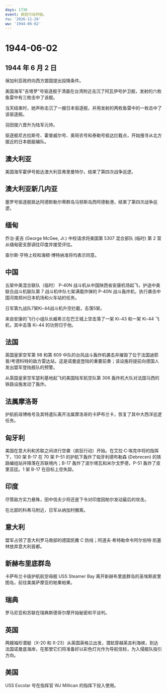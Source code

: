 ```yaml
---
days: 1736
event: 疯狂行动开始。
ru: '2026-11-26'
ww: '1944-06-02'
---
```


# 1944-06-02

## 1944 年 6 月 2 日

保加利亚政府向西方盟国提出投降条件。

美国海军"吉塔罗"号驱逐舰于清晨在台湾附近击沉了阿瓦伊号护卫舰，发射的六枚鱼雷中有三枚击中了该舰。

当天结束时，她声称击沉了一艘日本驱逐舰，并用发射的两枚鱼雷中的一枚击中了该驱逐舰。

羽田俊六晋升为陆军元帅。

驱逐舰尼古拉斯号、霍普威尔号、奥班农号和泰勒号抵达拦截点，开始搜寻从北方接近的日本舰艇编队。

## 澳大利亚

美国海军霍伊号抵达澳大利亚弗里曼特尔，结束了第四次战争巡逻。

## 澳大利亚新几内亚

塞罗号驱逐舰抵达阿德默勒尔蒂群岛马努斯岛西阿德勒港，结束了第四次战争巡逻。

## 缅甸

乔治·麦吉 (George McGee, Jr.) 中校请求将美国第 5307 混合部队 (临时) 第 2
营从缅甸密支那调往印度并接受评估。

查尔斯·亨特上校和海顿·博特纳准将均表示同意。

## 中国

五架中美混合联队（临时） P-40N
战斗机从中国陕西省安康机场起飞，护送中美联合战斗机联队第 7
战斗机中队七架满载炸弹的 P-40N
战斗轰炸机，执行袭击中国河南郑州日本机场和火车站的任务。

日军第九战队7架Ki-44战斗机升空拦截，击落5架。

来自安康的飞行小组队长臧希兰在巴王城上空击落了一架 Ki-43 和一架 Ki-44
飞机，其中击落 Ki-44 的功劳归于他。

## 法国

英国皇家空军第 98 和第 609
中队的台风战斗轰炸机袭击并摧毁了位于法国迪耶普/考德科特的敌方雷达站，这是诺曼底登陆的重要前奏；该设施将提前向德国人发出盟军登陆舰队的预警。

从英国皇家空军瑟利基地起飞的美国陆军航空队第 306
轰炸机大队对法国马西的铁路设施发动了轰炸。

## 法属摩洛哥

护航航母博格号及其特遣队离开法属摩洛哥的卡萨布兰卡，恢复了其中大西洋巡逻任务。

## 匈牙利

美国在意大利和苏联之间进行空袭（疯狂行动）开始。在艾拉·C·埃克中将的指挥下，130
架 B-17 在 70 架 P-51 的护航下轰炸了匈牙利德布勒森 (Debrecen)
的铁路编组站并降落在苏联境内；B-17 轰炸了波尔塔瓦和米尔戈罗德，P-51
轰炸了皮里亚廷。1 架 B-17 在目标上空失踪。

## 印度

尽管敌方实力悬殊，田中信夫少将还是下令对印度因帕尔发动最后的攻击。

在北部的科希马附近，日军从纳加村撤离。

## 意大利

盟军占领了意大利罗马南部的德国凯撒 C
防线；阿道夫·希特勒命令阿尔伯特·凯塞林放弃意大利首都。

## 新赫布里底群岛

卡萨布兰卡级护航航空母舰 USS Steamer Bay
离开新赫布里底群岛的圣埃斯皮里图岛，前往美属萨摩亚的帕果帕果。

## 瑞典

罗马尼亚和苏联在瑞典斯德哥尔摩开始秘密和平谈判。

## 英国

两艘袖珍潜艇（X-20 和
X-23）从英国英格兰出发，潜航穿越英吉利海峡，到达法国诺曼底海岸，在那里它们将准备好以彩色灯光作为导航信标，为入侵舰队指引方向。

## 美国

USS Escolar 号在指挥官 WJ Millican 的指挥下投入使用。
